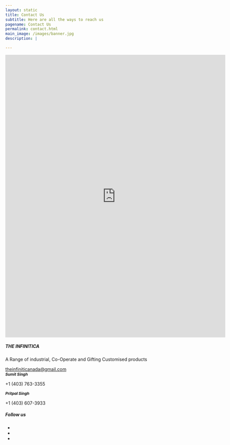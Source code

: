 ```yaml
---
layout: static
title: Contact Us
subtitle: Here are all the ways to reach us
pagename: Contact Us
permalink: contact.html
main_image: /images/banner.jpg
description: |

---
```


 <div class="wpsuptr-standard-row contact-section contact-style-2">
          <div class="container">
              <div class="row">
                  <div class="col-md-7 text-left">
                      <iframe src="https://docs.google.com/forms/d/e/1FAIpQLSfSwhUCnesLnHglO6qrGrFvjJsr6vW3bDLINSIBnyBJ_tzrpQ/viewform?embedded=true" width="690" height="885" frameborder="0" marginheight="0" marginwidth="0">Loading…</iframe>
                  </div>
                  <div class="col-md-5">
                      <div class="contact-widget-wrap">
                          <div class="contact-sub-heading">
                              <h5>THE INFINITICA</h5>
                              <p>A Range of industrial, Co-Operate and Gifting Customised products </p>
                          </div>
                          <div class="widget-content">
                              <div class="single-address-box">
                                  <div class="address-icon">
                                      <i class="fa fa-envelope-o"></i>
                                  </div>
                                  <div class="address-text">
                                      <a href="mailto:theinfiniticanada@gmail.com">theinfiniticanada@gmail.com</a>
                                  </div>
                              </div>
                              <div class="single-address-box">
                                  <div class="address-icon">
                                      <i class="ti-mobile"></i>
                                  </div>
                                  <div class="address-text">
                                       <h6 style="margin:  0; font-size:12px; font-weight:bold;">
                                                Sumit Singh 
                                       </h6>
                                      <p>+1 (403) 763-3355</p>
                                  </div>
                              </div>
                              <div class="single-address-box">
                                  <div class="address-icon">
                                      <i class="ti-mobile"></i>
                                  </div>
                                  <div class="address-text">
                                       <h6 style="margin:  0; font-size:12px; font-weight:bold;">
                                                Pritpal Singh
                                       </h6>
                                      <p>+1 (403) 607-3933</p>
                                  </div>
                              </div>
                              <div class="social-bookmark-area contact-sub-heading ">
                                <h5>Follow us</h5>
                                <ul class="social-bookmark list-inline">
                                    <li><a href="https://www.facebook.com/The-infinitica-112803940089728/?modal=admin_todo_tour" target="_blank"><i class="fa fa-facebook"></i></a> </li>
                                    <li><a href="#"><i class="fa fa-twitter"></i></a> </li>
                                    <li><a href="https://www.instagram.com/the_infinitica/" target="_blank"><i class="fa fa-instagram"></i></a> </li>
                                </ul>
                              </div>
                          </div>
                      </div>
                  </div>
              </div>
          </div>
      </div>